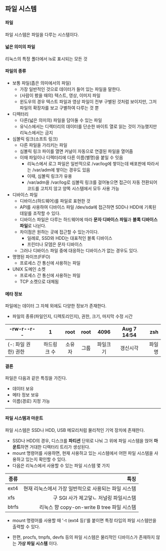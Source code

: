 ## 파일 시스템
#### 파일
파일 시스템은 파일을 다루는 시스템이다.

#### 넓은 의미의 파일
리눅스의 특정 폴더에서 ls로 표시되는 모든 것

#### 파일의 종류
* 보통 파일(좁은 의미에서의 파일)
  * 가장 일반적인 것으로 데이터가 들어 있는 파일을 말한다.
  * (사람이 봤을 때의) 텍스트, 영상, 이미지 파일
  * 윈도우의 경우 텍스트 파일과 영상 파일이 전부 구별된 것처럼 보이지만, 그저 파일의 확장자를 보고 구별하여 다루는 것 뿐
* 디렉터리
   * 다른(넓은 의미의) 파일을 담아둘 수 있는 파일
   * 유닉스에서는 디렉터리의 데이터를 단순한 바이트 열로 읽는 것이 가능했지만 리눅스에서는 금지
* 심볼릭 링크(소프트 링크)
   * 다른 파일을 가리키는 파일
   * 심볼릭 링크 파이를 열면 커널이 자동으로 연결된 파일을 열어줌
   * 이때 파일이나 디렉터리에 다른 이름(별명)을 붙일 수 잇음
     * 리눅스에서 로그 파일은 일반적으로 /var/log에 쌓이는데 배포판에 따라서는 /var/adm에 쌓이는 경우도 있음
     * 이때, 심볼릭 링크가 유용
     * /var/adm을 /var/log로 심볼릭 링크를 걸어놓으면 접근이 자동 전환되어 코드를 고치지 않고 양쪽 시스템에서 모두 사용 가능
* 디바이스 파일
   * 디바이스(하드웨어)를 파일로 표현한 것
   * API를 사용하여 디바이스 파일 /dev/sda에 접근하면 SDD나 HDD에 기록된 데잍를 조작할 수 있다.
   * 디바이스 파일은 다루는 하드웨어에 따라 **문자 디바이스 파일**과 **블록 디바이스 파일**로 나뉜다.
   * 차이점은 원하는 곳에 접근할 수 있는가이다.
      * 일례로, SSD와 HDD는 대표적인 블록 디바이스
      * 프린터나 모뎀은 문자 디바이스
   * 그러나 디바이스 파일 중에 대응하는 디바이스가 없는 경우도 있다.
* 명명된 파이프(FIFO)
   * 프로세스 간 통신에 사용하는 파일
* UNIX 도메인 소켓
   * 프로세스 간 통신에 사용하는 파일
   * TCP 소켓으로 대체됨

#### 메타 정보
파일에는 데이터 그 자체 외에도 다양한 정보가 존재한다.
* 파일의 종류(파일인지, 디렉토리인지), 권한, 크기, 마지막 수정 시간   

| -rw-r--r-- | 1 | root | root | 4096 | Aug 7 14:54 | zsh|
|---|:---:|:---:|:---:| :---:| :---:| ---:|
| (-: 파일 권한) 권한| 하드링크 수| 소유자 | 그룹 | 파일크기 | 갱신시각 | 파일명|

#### 결론
파일은 다음과 같은 특징을 가진다.
* 데이터 보유
* 메타 정보 보유
* 이름(경로) 지정 가능

* * * 
#### 파일 시스템과 마운트
파일 시스템은 SSD나 HDD, USB 메모리처럼 물리적인 기억 장치에 존재한다.
* SSD나 HDD의 경우, 디스크를 **파티션** 단위로 나눠 그 위에 파일 시스템을 얹어 **마운트**하면 거대한 디렉터리 트리가 생성된다.
* mount 명령어를 사용하면, 현재 사용하고 있는 시스템에서 어떤 파일 시스템을 사용하고 있는지 확인할 수 있다.
* 다음은 리눅스에서 사용할 수 있는 파일 시스템 몇 가지

| 종류 | 특징 |
|---|---:|
| ext4 | 현재 리눅스에서 가장 일반적으로 사용되는 파일 시스템 |
| xfs | 구 SGI 사가 제고앟ㄴ 저널링 파일시스템 | 
| btrfs | 리눅스 향 copy-on-write B tree 파일 시스템 |
* mount  명령어를 사용할 때 '-t (ext4 등)'를 붙이면 특정 타입의 파일 시스템만을 출력할 수 있다.

* 한편, procfs, tmpfs, devfs 등의 파일 시스템은 물리적인 디바이스가 존재하지 않는 **가상 파일 시스템** 이다.
